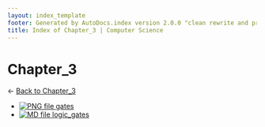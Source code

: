 ```yaml
---
layout: index_template
footer: Generated by AutoDocs.index version 2.0.0 "clean rewrite and preprocessing" ⓒ Starwort, 2020
title: Index of Chapter_3 | Computer Science
---
```


# Chapter_3

← [Back to Chapter_3](..)

- [![PNG file](https://img.icons8.com/windows/512/4a90e2/image-document.png) gates](_preprocess/Paper_1/section_4/chapter_3/gates.png)
- [![MD file](https://img.icons8.com/windows/512/4a90e2/regular-document.png) logic_gates](_preprocess/Paper_1/section_4/chapter_3/logic_gates.md)
